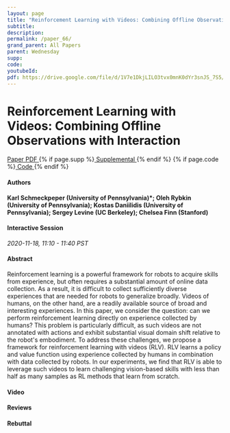 ```yaml
---
layout: page
title: "Reinforcement Learning with Videos: Combining Offline Observations with Interaction"
subtitle: 
description:
permalink: /paper_66/
grand_parent: All Papers
parent: Wednesday
supp: 
code: 
youtubeId: 
pdf: https://drive.google.com/file/d/1V7e1DkjLILO3tvx0mnK0dYr3snJS_7S5/view
---
```


# Reinforcement Learning with Videos: Combining Offline Observations with Interaction

<a href="https://drive.google.com/file/d/1V7e1DkjLILO3tvx0mnK0dYr3snJS_7S5/view" target="_blank" rel="noopener noreferrer" class="btn btn-blue"><i class="fa fa-file-text-o" aria-hidden="true"></i> Paper PDF </a> {% if page.supp %}<a href="" target="_blank" rel="noopener noreferrer" class="btn btn-green"><i class="fa fa-file-text-o" aria-hidden="true"></i> Supplemental </a>{% endif %} {% if page.code %}<a href="" target="_blank" rel="noopener noreferrer" class="btn btn-green"><i class="fa fa-github" aria-hidden="true"></i> Code </a>{% endif %} 

#### Authors
**Karl  Schmeckpeper (University of Pennsylvania)*; Oleh Rybkin (University of Pennsylvania); Kostas Daniilidis (University of Pennsylvania); Sergey Levine (UC Berkeley); Chelsea Finn (Stanford)**

#### Interactive Session
*2020-11-18, 11:10 - 11:40 PST*

#### Abstract
 Reinforcement learning is a powerful framework for robots to acquire skills from experience, but often requires a substantial amount of online data collection. As a result, it is difficult to collect sufficiently diverse experiences that are needed for robots to generalize broadly. Videos of humans, on the other hand, are a readily available source of broad and interesting experiences. In this paper, we consider the question: can we perform reinforcement learning directly on experience collected by humans? This problem is particularly difficult, as such videos are not annotated with actions and exhibit substantial visual domain shift relative to the robot's embodiment. To address these challenges, we propose a framework for reinforcement learning with videos (RLV).
RLV learns a policy and value function using experience collected by humans in combination with data collected by robots. In our experiments, we find that RLV is able to leverage such videos to learn challenging vision-based skills with less than half as many samples as RL methods that learn from scratch.

#### Video 

#### Reviews

#### Rebuttal

